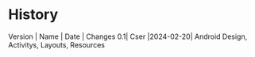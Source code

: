 # History 
Version | Name    | Date     | Changes
     0.1| Cser    |2024-02-20| Android Design, Activitys, Layouts, Resources  